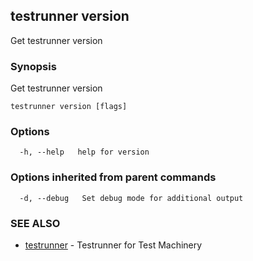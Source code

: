 ## testrunner version

Get testrunner version

### Synopsis

Get testrunner version

```
testrunner version [flags]
```

### Options

```
  -h, --help   help for version
```

### Options inherited from parent commands

```
  -d, --debug   Set debug mode for additional output
```

### SEE ALSO

* [testrunner](testrunner.md)	 - Testrunner for Test Machinery

